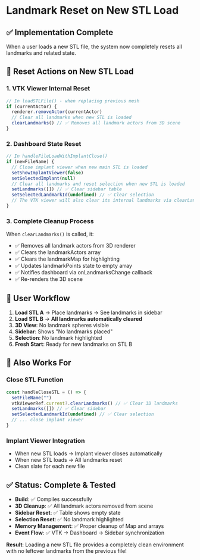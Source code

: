 # Landmark Reset on New STL Load

## ✅ Implementation Complete

When a user loads a new STL file, the system now completely resets all landmarks and related state.

## 🔄 Reset Actions on New STL Load

### 1. **VTK Viewer Internal Reset**
```typescript
// In loadSTLFile() - when replacing previous mesh
if (currentActor) {
  renderer.removeActor(currentActor)
  // Clear all landmarks when new STL is loaded
  clearLandmarks() // ✅ Removes all landmark actors from 3D scene
}
```

### 2. **Dashboard State Reset**
```typescript
// In handleFileLoadWithImplantClose()
if (newFileName) {
  // Close implant viewer when new main STL is loaded
  setShowImplantViewer(false)
  setSelectedImplant(null)
  // Clear all landmarks and reset selection when new STL is loaded
  setLandmarks([]) // ✅ Clear sidebar table
  setSelectedLandmarkId(undefined) // ✅ Clear selection
  // The VTK viewer will also clear its internal landmarks via clearLandmarks()
}
```

### 3. **Complete Cleanup Process**
When `clearLandmarks()` is called, it:
- ✅ Removes all landmark actors from 3D renderer
- ✅ Clears the landmarkActors array
- ✅ Clears the landmarkMap for highlighting
- ✅ Updates landmarkPoints state to empty array
- ✅ Notifies dashboard via onLandmarksChange callback
- ✅ Re-renders the 3D scene

## 🎯 User Workflow

1. **Load STL A** → Place landmarks → See landmarks in sidebar
2. **Load STL B** → **All landmarks automatically cleared**
3. **3D View**: No landmark spheres visible
4. **Sidebar**: Shows "No landmarks placed"
5. **Selection**: No landmark highlighted
6. **Fresh Start**: Ready for new landmarks on STL B

## 🚀 Also Works For

### **Close STL Function**
```typescript
const handleCloseSTL = () => {
  setFileName("")
  vtkViewerRef.current?.clearLandmarks() // ✅ Clear 3D landmarks
  setLandmarks([]) // ✅ Clear sidebar
  setSelectedLandmarkId(undefined) // ✅ Clear selection
  // ... close implant viewer
}
```

### **Implant Viewer Integration**
- When new STL loads → Implant viewer closes automatically
- When new STL loads → All landmarks reset
- Clean slate for each new file

## ✅ Status: Complete & Tested

- **Build**: ✅ Compiles successfully
- **3D Cleanup**: ✅ All landmark actors removed from scene
- **Sidebar Reset**: ✅ Table shows empty state
- **Selection Reset**: ✅ No landmark highlighted
- **Memory Management**: ✅ Proper cleanup of Map and arrays
- **Event Flow**: ✅ VTK → Dashboard → Sidebar synchronization

**Result**: Loading a new STL file provides a completely clean environment with no leftover landmarks from the previous file!